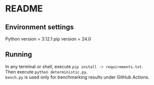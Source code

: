 # README

## Environment settings
Python version = 3.12.1
pip version = 24.0

## Running
In any terminal or shell, execute `pip install -r requirements.txt`. <br />
Then execute `python deterministic.py`. <br />
`bench.py` is used only for benchmarking results under GitHub Actions.
